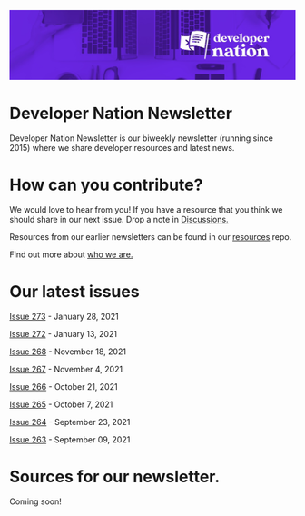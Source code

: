 ![Newsletter Header](https://raw.githubusercontent.com/devnationworld/developer-newsletter/main/dn_newletter_header.jpg)

# Developer Nation Newsletter

Developer Nation Newsletter is our biweekly newsletter (running since 2015) where we share developer resources and latest news. 

# How can you contribute?

We would love to hear from you! If you have a resource that you think we should share in our next issue. Drop a note in [Discussions.](https://github.com/devnationworld/developer-newsletter/discussions)

Resources from our earlier newsletters can be found in our [resources](https://github.com/devnationworld/resources) repo.

Find out more about [who we are.](https://www.developernation.net/)

# Our latest issues

[Issue 273](https://github.com/devnationworld/developer-newsletter/blob/main/2022-01-27.md) - January 28, 2021

[Issue 272](https://github.com/devnationworld/developer-newsletter/blob/main/2022-01-13.md) - January 13, 2021

[Issue 268](https://github.com/devnationworld/developer-newsletter/blob/main/2021-11-18.md) - November 18, 2021

[Issue 267](https://github.com/devnationworld/developer-newsletter/blob/main/2021-11-04.md) - November 4, 2021

[Issue 266](https://github.com/devnationworld/developer-newsletter/blob/main/2021-10-21.md) - October 21, 2021

[Issue 265](https://github.com/devnationworld/developer-newsletter/blob/main/2021-10-07.md) - October 7, 2021

[Issue 264](https://github.com/devnationworld/developer-newsletter/blob/main/2021-09-23.md) - September 23, 2021

[Issue 263](https://github.com/devnationworld/developer-newsletter/blob/main/2021-09-09.md) - September 09, 2021


# Sources for our newsletter.

Coming soon!
